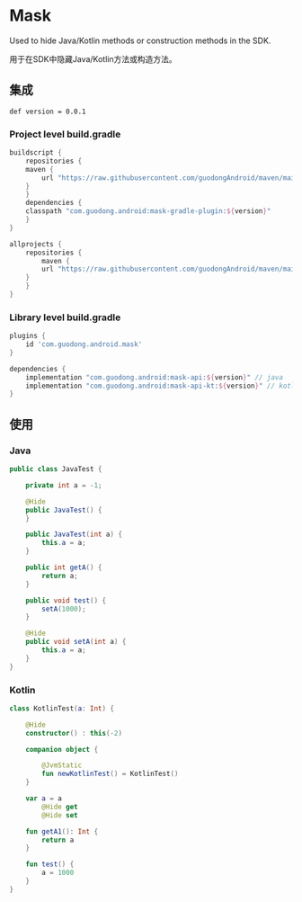 # Mask

Used to hide Java/Kotlin methods or construction methods in the SDK.

用于在SDK中隐藏Java/Kotlin方法或构造方法。

## 集成

`def version = 0.0.1`

### Project level build.gradle

```groovy
buildscript {
    repositories {
	maven {
	    url "https://raw.githubusercontent.com/guodongAndroid/maven/main/repository/"
	}
    }
    dependencies {
	classpath "com.guodong.android:mask-gradle-plugin:${version}"
    }
}

allprojects {
    repositories {
    	maven {
	    url "https://raw.githubusercontent.com/guodongAndroid/maven/main/repository/"
	}
    }
}
```

### Library level build.gradle

```groovy
plugins {
    id 'com.guodong.android.mask'
}

dependencies {
    implementation "com.guodong.android:mask-api:${version}" // java
    implementation "com.guodong.android:mask-api-kt:${version}" // kotlin
}
```

## 使用

### Java

```java
public class JavaTest {

    private int a = -1;

    @Hide
    public JavaTest() {
    }

    public JavaTest(int a) {
        this.a = a;
    }

    public int getA() {
        return a;
    }

    public void test() {
        setA(1000);
    }

    @Hide
    public void setA(int a) {
        this.a = a;
    }
}
```

### Kotlin

```kotlin
class KotlinTest(a: Int) {

    @Hide
    constructor() : this(-2)

    companion object {

        @JvmStatic
        fun newKotlinTest() = KotlinTest()
    }

    var a = a
        @Hide get
        @Hide set

    fun getA1(): Int {
        return a
    }

    fun test() {
        a = 1000
    }
}
```

